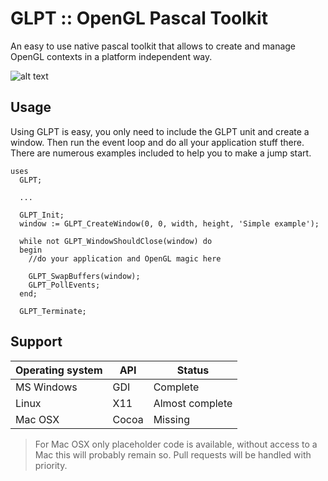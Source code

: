 # GLPT :: OpenGL Pascal Toolkit

An easy to use native pascal toolkit that allows to create and manage OpenGL contexts in a platform independent way.

![alt text](https://github.com/daar/GLPT/blob/master/image/simple.png "GLPT in action")

## Usage
Using GLPT is easy, you only need to include the GLPT unit and create a window. Then run the event loop and do all your application stuff there. There are numerous examples included to help you to make a jump start.

    uses
      GLPT;
  
      ...

      GLPT_Init;
      window := GLPT_CreateWindow(0, 0, width, height, 'Simple example');

      while not GLPT_WindowShouldClose(window) do
      begin
        //do your application and OpenGL magic here

        GLPT_SwapBuffers(window);
        GLPT_PollEvents;
      end;

      GLPT_Terminate;

## Support

| Operating system | API   | Status           |
|------------------|-------|------------------|
| MS Windows       | GDI   | Complete         |
| Linux            | X11   | Almost complete  |
| Mac OSX          | Cocoa | Missing          |

> For Mac OSX only placeholder code is available, without access to a Mac this will probably remain so. Pull requests will be handled with priority.
